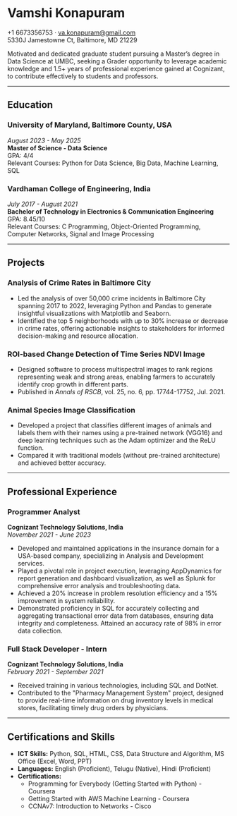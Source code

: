# Vamshi Konapuram

+1 6673356753 · va.konapuram@gmail.com  
5330J Jamestowne Ct, Baltimore, MD 21229


Motivated and dedicated graduate student pursuing a Master’s degree in Data Science at UMBC, seeking a Grader opportunity to leverage academic knowledge and 1.5+ years of professional experience gained at Cognizant, to contribute effectively to students and professors.

---

## Education

### University of Maryland, Baltimore County, USA  
*August 2023 - May 2025*  
**Master of Science - Data Science**  
GPA: 4/4  
Relevant Courses: Python for Data Science, Big Data, Machine Learning, SQL

### Vardhaman College of Engineering, India  
*July 2017 - August 2021*  
**Bachelor of Technology in Electronics & Communication Engineering**  
GPA: 8.45/10  
Relevant Courses: C Programming, Object-Oriented Programming, Computer Networks, Signal and Image Processing

---

## Projects

### Analysis of Crime Rates in Baltimore City  
- Led the analysis of over 50,000 crime incidents in Baltimore City spanning 2017 to 2022, leveraging Python and Pandas to generate insightful visualizations with Matplotlib and Seaborn.
- Identified the top 5 neighborhoods with up to 30% increase or decrease in crime rates, offering actionable insights to stakeholders for informed decision-making and resource allocation.

### ROI-based Change Detection of Time Series NDVI Image  
- Designed software to process multispectral images to rank regions representing weak and strong areas, enabling farmers to accurately identify crop growth in different parts. 
- Published in *Annals of RSCB*, vol. 25, no. 6, pp. 17744-17752, Jul. 2021.

### Animal Species Image Classification  
- Developed a project that classifies different images of animals and labels them with their names using a pre-trained network (VGG16) and deep learning techniques such as the Adam optimizer and the ReLU function. 
- Compared it with traditional models (without pre-trained architecture) and achieved better accuracy.

---

## Professional Experience

### Programmer Analyst  
**Cognizant Technology Solutions, India**  
*November 2021 - June 2023*  
- Developed and maintained applications in the insurance domain for a USA-based company, specializing in Analysis and Development services.
- Played a pivotal role in project execution, leveraging AppDynamics for report generation and dashboard visualization, as well as Splunk for comprehensive error analysis and troubleshooting data. 
- Achieved a 20% increase in problem resolution efficiency and a 15% improvement in system reliability.
- Demonstrated proficiency in SQL for accurately collecting and aggregating transactional error data from databases, ensuring data integrity and completeness. Attained an accuracy rate of 98% in error data collection.

### Full Stack Developer - Intern  
**Cognizant Technology Solutions, India**  
*February 2021 - September 2021*  
- Received training in various technologies, including SQL and DotNet.
- Contributed to the "Pharmacy Management System" project, designed to provide real-time information on drug inventory levels in medical stores, facilitating timely drug orders by physicians.

---

## Certifications and Skills

- **ICT Skills:** Python, SQL, HTML, CSS, Data Structure and Algorithm, MS Office (Excel, Word, PPT)
- **Languages:** English (Proficient), Telugu (Native), Hindi (Proficient)
- **Certifications:**
  - Programming for Everybody (Getting Started with Python) - Coursera
  - Getting Started with AWS Machine Learning - Coursera
  - CCNAv7: Introduction to Networks - Cisco
